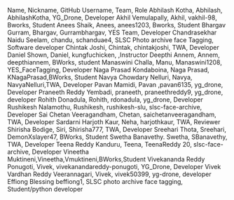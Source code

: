 Name, Nickname, GitHub Username, Team, Role
Abhilash Kotha, Abhilash, AbhilashKotha, YG_Drone, Developer
Akhil Vemulapally, Akhil, vakhil-98, Bworks, Student
Anees Shaik, Anees, anees1203, Bworks, Student
Bhargav Gurram, Bhargav, Gurrambhargav, YES Team, Developer
Chandrasekhar Naidu Seelam, chandu, schanduae4, SLSC Photo archive face Tagging, Software developer
Chintak Joshi, Chintak, chintakjoshi, TWA, Developer
Daniel Shown, Daniel, kungfuchicken, ,Instructor
Deepthi Annem, Annem, deepthiannem, BWorks, student
Manaswini Challa, Manu, Manaswini1208, YES_FaceTagging, Developer
Naga Prasad Kondaboina, Naga Prasad, KNagaPrasad,BWorks, Student
Navya Chowdary Nelluri, Navya, NavyaNelluri,TWA, Developer
Pavan Mamidi, Pavan ,pavan6135, yg_drone, Developer
Praneeth Reddy Yembadi, praneeth, praneethreddy9, yg_drone, developer
Rohith Donadula, Rohith, rdonadula, yg_drone, Developer
Rushikesh Nalamothu, Rushikesh, rushikesh-slu, slsc-face-archive, Developer
Sai Chetan Veeragandham, Chetan, saichetanveeragandham, TWA, Developer
Sardarni Harjoth Kaur, Neha, harjothkaur, TWA, Reviewer
Shirisha Bodige, Siri, Shirisha777, TWA, Developer
Sreehari Thota, Sreehari, DemonXslayer47, BWorks, Student
Swetha Banavethy. Swetha, SBanavethy, TWA, Developer
Teena Reddy Kanduru, Teena, TeenaReddy 20, slsc-face-archive, Developer
Vineetha Muktineni,Vineetha,Vmuktineni,BWorks,Student
Vivekananda Reddy Ponugoti, Vivek, vivekanandareddy-ponugoti, YG_Drone, Developer
Vivek Vardhan Reddy Veerannagari, Vivek, vivek50399, yg-drone, developer
Effiong Blessing beffiong1, SLSC photo archive face tagging, Student/python developer
